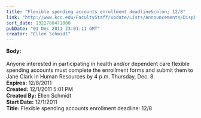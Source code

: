 ```yaml
---
title: "Flexible spending accounts enrollment deadline&colon; 12/8"
link: "http://www.kcc.edu/FacultyStaff/update/Lists/Announcements/DispForm.aspx?ID=540"
sort_date: 1322780471000
pubDate: "01 Dec 2011 23:01:11 GMT"
creator: "Ellen Schmidt"
---
```


<div><b>Body:</b> <div class=ExternalClassA2010D06E3C04F4A844FE5F18228B07E><div><br>Anyone interested in participating in health and/or dependent care flexible spending accounts must complete the enrollment forms and submit them to Jane Clark in Human Resources by 4 p.m. Thursday, Dec. 8.  <br></div></div></div>
<div><b>Expires:</b> 12/8/2011</div>
<div><b>Created:</b> 12/1/2011 5:01 PM</div>
<div><b>Created By:</b> Ellen Schmidt</div>
<div><b>Start Date:</b> 12/1/2011</div>
<div><b>Title:</b> Flexible spending accounts enrollment deadline: 12/8</div>
